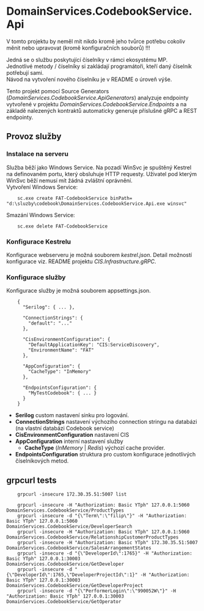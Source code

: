 ﻿# DomainServices.CodebookService.Api
V tomto projektu by neměl mít nikdo kromě jeho tvůrce potřebu cokoliv měnit nebo upravovat (kromě konfiguračních souborů) !!!

Jedná se o službu poskytující číselníky v rámci ekosystému MP.  
Jednotlivé metody / číselníky si zakládají programátoři, kteří daný číselník potřebují sami.  
Návod na vytvoření nového číselníku je v README o úroveň výše.

Tento projekt pomocí Source Generators (*DomainServices.CodebookService.ApiGenerators*) analyzuje endpointy vytvořené v projektu *DomainServices.CodebookService.Endpoints* a na základě nalezených kontraktů automaticky generuje příslušné gRPC a REST endpointy.

## Provoz služby
### Instalace na serveru
Služba běží jako Windows Service. Na pozadí WinSvc je spuštěný Kestrel na definovaném portu, který obsluhuje HTTP requesty. Uživatel pod kterým WinSvc běží nemusí mít žádná zvláštní oprávnění.  
Vytvoření Windows Service:

        sc.exe create FAT-CodebookService binPath= "d:\sluzby\codebook\DomainServices.CodebookService.Api.exe winsvc"

Smazání Windows Service:

        sc.exe delete FAT-CodebookService

### Konfigurace Kestrelu
Konfigurace webserveru je možná souborem *kestrel.json*. Detail možností konfigurace viz. README projektu *CIS.Infrastructure.gRPC*.

### Konfigurace služby
Konfigurace služby je možná souborem appsettings.json.  

        {
          "Serilog": { ... },
        
          "ConnectionStrings": {
            "default": "..."
          },
        
          "CisEnvironmentConfiguration": {
            "DefaultApplicationKey": "CIS:ServiceDiscovery",
            "EnvironmentName": "FAT"
          },
        
          "AppConfiguration": {
            "CacheType": "InMemory"
          },

          "EndpointsConfiguration": {
            "MyTestCodebook": { ... }
          }
        }

 - **Serilog** custom nastavení sinku pro logování.
 - **ConnectionStrings** nastavení výchozího connection stringu na databázi (na vlastní databázi Codebook service)
 - **CisEnvironmentConfiguration** nastavení CIS
 - **AppConfiguration** interní nastavení služby
   - **CacheType** (*InMemory* | *Redis*) výchozí cache provider.
 - **EndpointsConfiguration** struktura pro custom konfigurace jednotlivých číselníkových metod.

## grpcurl tests
        grpcurl -insecure 172.30.35.51:5007 list

        grpcurl -insecure -H "Authorization: Basic YTph" 127.0.0.1:5060 DomainServices.CodebookService/ProductTypes
        grpcurl -insecure -d "{\"Term\":\"filip\"}" -H "Authorization: Basic YTph" 127.0.0.1:5060 DomainServices.CodebookService/DeveloperSearch
        grpcurl -insecure -H "Authorization: Basic YTph" 127.0.0.1:5060 DomainServices.CodebookService/RelationshipCustomerProductTypes
        grpcurl -insecure -H "Authorization: Basic YTph" 172.30.35.51:5007 DomainServices.CodebookService/SalesArrangementStates
        grpcurl -insecure -d "{\"DeveloperId\":1765}" -H "Authorization: Basic YTph" 127.0.0.1:30003 DomainServices.CodebookService/GetDeveloper
        grpcurl -insecure -d "{\"DeveloperId\":1765,\"DeveloperProjectId\":1}" -H "Authorization: Basic YTph" 127.0.0.1:30003 DomainServices.CodebookService/GetDeveloperProject
        grpcurl -insecure -d "{\"PerformerLogin\":\"990052W\"}" -H "Authorization: Basic YTph" 127.0.0.1:30003 DomainServices.CodebookService/GetOperator

